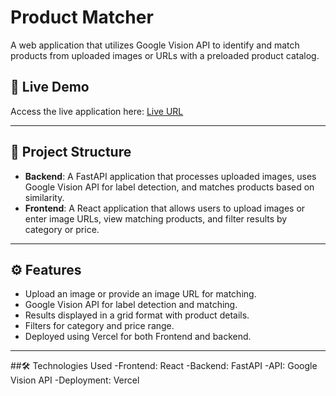 # Product Matcher

A web application that utilizes Google Vision API to identify and match products from uploaded images or URLs with a preloaded product catalog.

## 🚀 Live Demo
Access the live application here: [Live URL](https://product-matcher-frontend.vercel.app/)

---

## 📂 Project Structure
- **Backend**: A FastAPI application that processes uploaded images, uses Google Vision API for label detection, and matches products based on similarity.
- **Frontend**: A React application that allows users to upload images or enter image URLs, view matching products, and filter results by category or price.

---

## ⚙️ Features
- Upload an image or provide an image URL for matching.
- Google Vision API for label detection and matching.
- Results displayed in a grid format with product details.
- Filters for category and price range.
- Deployed using Vercel for both Frontend and backend.

---
##🛠️ Technologies Used
-Frontend: React
-Backend: FastAPI
-API: Google Vision API
-Deployment: Vercel


